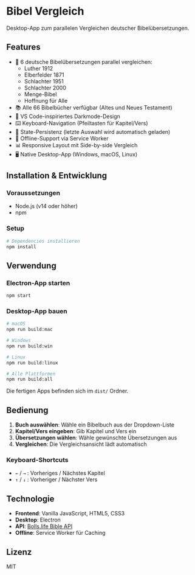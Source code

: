 # Bibel Vergleich

Desktop-App zum parallelen Vergleichen deutscher Bibelübersetzungen.

## Features

- 📖 6 deutsche Bibelübersetzungen parallel vergleichen:
  - Luther 1912
  - Elberfelder 1871
  - Schlachter 1951
  - Schlachter 2000
  - Menge-Bibel
  - Hoffnung für Alle
- 📚 Alle 66 Bibelbücher verfügbar (Altes und Neues Testament)
- 🎨 VS Code-inspiriertes Darkmode-Design
- ⌨️ Keyboard-Navigation (Pfeiltasten für Kapitel/Vers)
- 💾 State-Persistenz (letzte Auswahl wird automatisch geladen)
- 🔌 Offline-Support via Service Worker
- 📊 Responsive Layout mit Side-by-side Vergleich
- 🖥️ Native Desktop-App (Windows, macOS, Linux)

## Installation & Entwicklung

### Voraussetzungen
- Node.js (v14 oder höher)
- npm

### Setup

```bash
# Dependencies installieren
npm install
```

## Verwendung

### Electron-App starten

```bash
npm start
```

### Desktop-App bauen

```bash
# macOS
npm run build:mac

# Windows
npm run build:win

# Linux
npm run build:linux

# Alle Plattformen
npm run build:all
```

Die fertigen Apps befinden sich im `dist/` Ordner.

## Bedienung

1. **Buch auswählen**: Wähle ein Bibelbuch aus der Dropdown-Liste
2. **Kapitel/Vers eingeben**: Gib Kapitel und Vers ein
3. **Übersetzungen wählen**: Wähle gewünschte Übersetzungen aus
4. **Vergleichen**: Die Vergleichsansicht lädt automatisch

### Keyboard-Shortcuts

- `←` / `→` : Vorheriges / Nächstes Kapitel
- `↑` / `↓` : Vorheriger / Nächster Vers

## Technologie

- **Frontend**: Vanilla JavaScript, HTML5, CSS3
- **Desktop**: Electron
- **API**: [Bolls.life Bible API](https://bolls.life)
- **Offline**: Service Worker für Caching

## Lizenz

MIT

